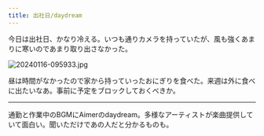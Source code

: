 ```yaml
---
title: 出社日/daydream
---
```


今日は出社日、かなり冷える。いつも通りカメラを持っていたが、風も強くあまりに寒いのであまり取り出さなかった。

![20240116-095933.jpg](https://ceshmina-photos.s3.ap-northeast-1.amazonaws.com/medium/202401/20240116-095933.jpg)

昼は時間がなかったので家から持っていったおにぎりを食べた。来週は外に食べに出たいなあ。事前に予定をブロックしておくべきか。

---

通勤と作業中のBGMにAimerのdaydream。多様なアーティストが楽曲提供していて面白い。聞いただけであの人だと分かるものも。
